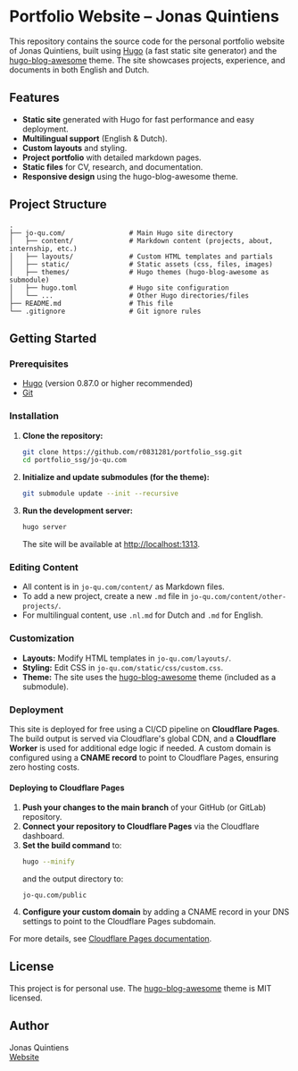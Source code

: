 # Portfolio Website – Jonas Quintiens

This repository contains the source code for the personal portfolio website of Jonas Quintiens, built using [Hugo](https://gohugo.io/) (a fast static site generator) and the [hugo-blog-awesome](https://github.com/hugo-sid/hugo-blog-awesome) theme. The site showcases projects, experience, and documents in both English and Dutch.

## Features

- **Static site** generated with Hugo for fast performance and easy deployment.
- **Multilingual support** (English & Dutch).
- **Custom layouts** and styling.
- **Project portfolio** with detailed markdown pages.
- **Static files** for CV, research, and documentation.
- **Responsive design** using the hugo-blog-awesome theme.

## Project Structure

```
.
├── jo-qu.com/                # Main Hugo site directory
│   ├── content/              # Markdown content (projects, about, internship, etc.)
│   ├── layouts/              # Custom HTML templates and partials
│   ├── static/               # Static assets (css, files, images)
│   ├── themes/               # Hugo themes (hugo-blog-awesome as submodule)
│   ├── hugo.toml             # Hugo site configuration
│   └── ...                   # Other Hugo directories/files
├── README.md                 # This file
└── .gitignore                # Git ignore rules
```

## Getting Started

### Prerequisites

- [Hugo](https://gohugo.io/documentation/) (version 0.87.0 or higher recommended)
- [Git](https://git-scm.com/)

### Installation

1. **Clone the repository:**
   ```sh
   git clone https://github.com/r0831281/portfolio_ssg.git
   cd portfolio_ssg/jo-qu.com
   ```

2. **Initialize and update submodules (for the theme):**
   ```sh
   git submodule update --init --recursive
   ```

3. **Run the development server:**
   ```sh
   hugo server
   ```
   The site will be available at [http://localhost:1313](http://localhost:1313).

### Editing Content

- All content is in `jo-qu.com/content/` as Markdown files.
- To add a new project, create a new `.md` file in `jo-qu.com/content/other-projects/`.
- For multilingual content, use `.nl.md` for Dutch and `.md` for English.

### Customization

- **Layouts:** Modify HTML templates in `jo-qu.com/layouts/`.
- **Styling:** Edit CSS in `jo-qu.com/static/css/custom.css`.
- **Theme:** The site uses the [hugo-blog-awesome](https://github.com/hugo-sid/hugo-blog-awesome) theme (included as a submodule).

### Deployment

This site is deployed for free using a CI/CD pipeline on **Cloudflare Pages**. The build output is served via Cloudflare's global CDN, and a **Cloudflare Worker** is used for additional edge logic if needed. A custom domain is configured using a **CNAME record** to point to Cloudflare Pages, ensuring zero hosting costs.

#### Deploying to Cloudflare Pages

1. **Push your changes to the main branch** of your GitHub (or GitLab) repository.
2. **Connect your repository to Cloudflare Pages** via the Cloudflare dashboard.
3. **Set the build command** to:
   ```sh
   hugo --minify
   ```
   and the output directory to:
   ```
   jo-qu.com/public
   ```
4. **Configure your custom domain** by adding a CNAME record in your DNS settings to point to the Cloudflare Pages subdomain.

For more details, see [Cloudflare Pages documentation](https://developers.cloudflare.com/pages/).

## License

This project is for personal use. The [hugo-blog-awesome](https://github.com/hugo-sid/hugo-blog-awesome) theme is MIT licensed.

## Author

Jonas Quintiens  
[Website](https://jo-qu.com)
